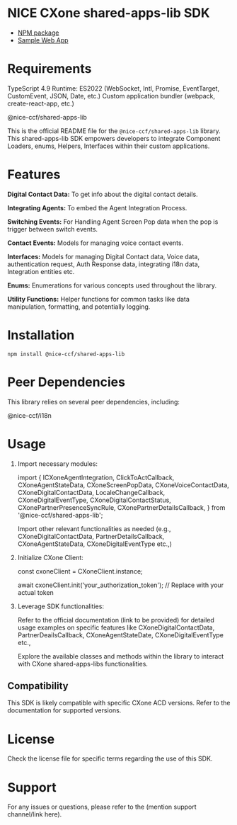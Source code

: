 # NICE CXone shared-apps-lib SDK

*  [NPM package](https://www.npmjs.com/package/@nice-ccf/shared-apps-lib)
*  [Sample Web App](https://github.com/nice-cxone/webapp-acd-cxagent-sdk-consumer)

# Requirements

TypeScript 4.9
Runtime: ES2022 (WebSocket, Intl, Promise, EventTarget, CustomEvent, JSON, Date, etc.)
Custom application bundler (webpack, create-react-app, etc.)

@nice-ccf/shared-apps-lib

This is the official README file for the `@nice-ccf/shared-apps-lib` library. This shared-apps-lib SDK empowers developers to integrate Component Loaders, enums, Helpers, Interfaces within their custom applications.

# Features

<b>Digital Contact Data:</b> To get info about the digital contact details.

<b>Integrating Agents:</b> To embed the Agent Integration Process.

<b>Switching Events:</b> For Handling Agent Screen Pop data when the pop is trigger between switch events.

<b>Contact Events:</b> Models for managing voice contact events.

<b>Interfaces:</b> Models for managing Digital Contact data, Voice data, authentication request, Auth Response data, integrating i18n data, Integration entities etc.

<b>Enums:</b> Enumerations for various concepts used throughout the library.

<b>Utility Functions:</b> Helper functions for common tasks like data manipulation, formatting, and potentially logging.


# Installation

`npm install @nice-ccf/shared-apps-lib`

# Peer Dependencies
This library relies on several peer dependencies, including:

@nice-ccf/i18n

# Usage

1. Import necessary modules: 


    import {
      ICXoneAgentIntegration,
      ClickToActCallback,
      CXoneAgentStateData,
      CXoneScreenPopData,
      CXoneVoiceContactData,
      CXoneDigitalContactData,
      LocaleChangeCallback,
      CXoneDigitalEventType,
      CXoneDigitalContactStatus,
      CXonePartnerPresenceSyncRule,
      CXonePartnerDetailsCallback,
    } from '@nice-ccf/shared-apps-lib';


    Import other relevant functionalities as needed (e.g., CXoneDigitalContactData, PartnerDetailsCallback, CXoneAgentStateData, CXoneDigitalEventType etc.,)

2. Initialize CXone Client:


    const cxoneClient = CXoneClient.instance;

    await cxoneClient.init('your_authorization_token'); // Replace with your actual token

3. Leverage SDK functionalities:

    Refer to the official documentation (link to be provided) for detailed usage examples on specific features like CXoneDigitalContactData, PartnerDeailsCallback, CXoneAgentStateDate, CXoneDigitalEventType etc., 

    Explore the available classes and methods within the library to interact with CXone shared-apps-libs functionalities.

## Compatibility

This SDK is likely compatible with specific CXone ACD versions. Refer to the documentation for supported versions.

# License

Check the license file for specific terms regarding the use of this SDK.

# Support

For any issues or questions, please refer to the (mention support channel/link here).
